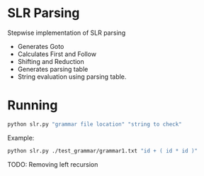 # SLR Parsing

Stepwise implementation of SLR parsing

- Generates Goto
- Calculates First and Follow
- Shifting and Reduction
- Generates parsing table
- String evaluation using parsing table.

# Running
```bash
python slr.py "grammar file location" "string to check"
```

Example:
```bash
python slr.py ./test_grammar/grammar1.txt "id + ( id * id )"
```

TODO: Removing left recursion
